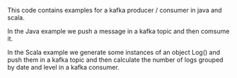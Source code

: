 This code contains examples for a kafka producer / consumer  in java and scala.

In the Java example we push a message in a kafka topic and then  comsume it.

In the Scala example we generate some instances of an object Log() and push them in a kafka topic
and then calculate the number of logs grouped by date and level in a kafka consumer.
